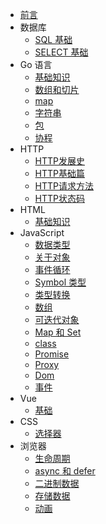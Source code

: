 - [前言](/)
- 数据库
  - [SQL 基础](MySQL/SQL)
  - [SELECT 基础](MySQL/SELECT)
- Go 语言
  - [基础知识](Go/index.md)
  - [数组和切片](Go/Array.md)
  - [map](Go/Map.md)
  - [字符串](Go/String.md)
  - [包](Go/package.md)
  - [协程](Go/Groutine.md)
- HTTP
  - [HTTP发展史](HTTP/history)  
  - [HTTP基础篇](HTTP/base)  
  - [HTTP请求方法](HTTP/method)
  - [HTTP状态码](HTTP/statusCode)
- HTML
  - [基础知识](HTML/index)
- JavaScript
  - [数据类型](JavaScript/data-type)
  - [关于对象](JavaScript/Object)
  - [事件循环](JavaScript/event-loop)
  - [Symbol 类型](JavaScript/Symbol)
  - [类型转换](JavaScript/type-conversion)
  - [数组](JavaScript/arrary)
  - [可迭代对象](JavaScript/interable)
  - [Map 和 Set](JavaScript/map-set)
  - [class](JavaScript/class)
  - [Promise](JavaScript/promise)
  - [Proxy](JavaScript/proxy)
  - [Dom](JavaScript/dom)
  - [事件](JavaScript/event)
- Vue
  - [基础](Vue/vue)
- CSS
  - [选择器](CSS/Selector)
- 浏览器
  - [生命周期](Browser/lifecircle)
  - [async 和 defer](Browser/script)
  - [二进制数据](Browser/binary)
  - [存储数据](Browser/save-data)
  - [动画](Browser/animation)
